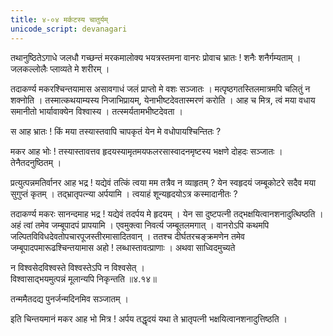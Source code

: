 ```yaml
---
title: ४-०४ मर्कटस्य चातुर्यम्
unicode_script: devanagari
---
```

तथानुष्ठितेऽगाधे जलधौ गच्छन्तं मरकमालोक्य भयत्रस्तमना वानरः प्रोवाच भ्रातः ! शनैः शनैर्गम्यताम् । जलकल्लोलैः प्लाव्यते मे शरीरम् ।  

तदाकर्ण्य मकरश्चिन्तयामास असावगाधं जलं प्राप्तो मे वशः सञ्जातः । मत्पृष्ठगतस्तिलमात्रमपि चलितुं न शक्नोति । तस्मात्कथयाम्यस्य निजाभिप्रायम्, येनाभीष्टदेवतास्मरणं करोति । आह च मित्र, त्वं मया वधाय समानीतो भार्यावाक्येन विश्वास्य । तत्स्मर्यतामभीष्टदेवता ।  

स आह भ्रातः ! किं मया तस्यास्तवापि चापकृतं येन मे वधोपायश्चिन्तितः ?

मकर आह भोः ! तस्यास्तावत्तव हृदयस्यामृतमयफलरसास्वादनमृष्टस्य भक्षणे दोहदः सञ्जातः । तेनैतदनुष्ठितम् ।  

प्रत्युत्पन्नमतिर्वानर आह भद्र ! यद्येवं तत्किं त्वया मम तत्रैव न व्याहृतम् ? येन स्वहृदयं जम्बूकोटरे सदैव मया सुगुप्तं कृतम् । तद्भ्रातृपत्न्या अर्पयामि । त्वयाहं शून्यहृदयोऽत्र कस्मादानीतः ?

तदाकर्ण्य मकरः सानन्दमाह भद्र ! यद्येवं तदर्पय मे हृदयम् । येन सा दुष्टपत्नी तद्भक्षयित्वानशनादुत्थिष्ठति । अहं त्वां तमेव जम्बूपादपं प्रापयामि । एवमुक्त्वा निवर्त्य जम्बूतलमगात् । वानरोऽपि कथमपि जल्पितविविधदेवतोपचारपूजस्तीरमासादितवान् । ततश्च दीर्घतरचङ्क्रमणेन तमेव जम्बूपादपमारूढश्चिन्तयामास अहो ! लब्धास्तावत्प्राणाः । अथवा साध्विदमुच्यते

न विश्वसेदविश्वस्ते विश्वस्तेऽपि न विश्वसेत् ।  
विश्वासाद्भयमुत्पन्नं मूलान्यपि निकृन्तति ॥४.१४॥

तन्ममैतदद्य पुनर्जन्मदिनमिव सञ्जातम् ।  

इति चिन्तयमानं मकर आह भो मित्र ! अर्पय तद्धृदयं यथा ते भ्रातृपत्नी भक्षयित्वानशनादुत्तिष्ठति ।  
